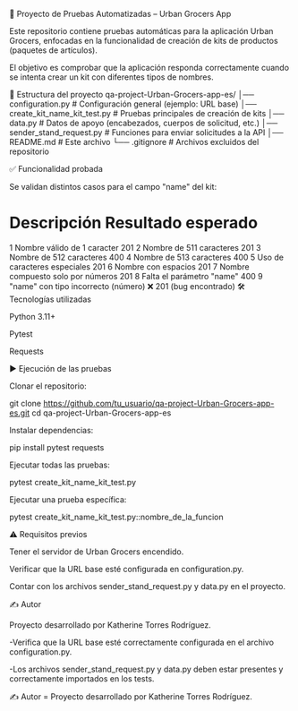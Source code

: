🧪 Proyecto de Pruebas Automatizadas – Urban Grocers App

Este repositorio contiene pruebas automáticas para la aplicación Urban Grocers, enfocadas en la funcionalidad de creación de kits de productos (paquetes de artículos).

El objetivo es comprobar que la aplicación responda correctamente cuando se intenta crear un kit con diferentes tipos de nombres.

📁 Estructura del proyecto
qa-project-Urban-Grocers-app-es/
│── configuration.py           # Configuración general (ejemplo: URL base)
│── create_kit_name_kit_test.py # Pruebas principales de creación de kits
│── data.py                     # Datos de apoyo (encabezados, cuerpos de solicitud, etc.)
│── sender_stand_request.py     # Funciones para enviar solicitudes a la API
│── README.md                   # Este archivo
└── .gitignore                  # Archivos excluidos del repositorio

✅ Funcionalidad probada

Se validan distintos casos para el campo "name" del kit:

#	Descripción	Resultado esperado
1	Nombre válido de 1 caracter	201
2	Nombre de 511 caracteres	201
3	Nombre de 512 caracteres	400
4	Nombre de 513 caracteres	400
5	Uso de caracteres especiales	201
6	Nombre con espacios	201
7	Nombre compuesto solo por números	201
8	Falta el parámetro "name"	400
9	"name" con tipo incorrecto (número)	❌ 201 (bug encontrado)
🛠️ Tecnologías utilizadas

Python 3.11+

Pytest

Requests

▶️ Ejecución de las pruebas

Clonar el repositorio:

git clone https://github.com/tu_usuario/qa-project-Urban-Grocers-app-es.git
cd qa-project-Urban-Grocers-app-es


Instalar dependencias:

pip install pytest requests


Ejecutar todas las pruebas:

pytest create_kit_name_kit_test.py


Ejecutar una prueba específica:

pytest create_kit_name_kit_test.py::nombre_de_la_funcion

⚠️ Requisitos previos

Tener el servidor de Urban Grocers encendido.

Verificar que la URL base esté configurada en configuration.py.

Contar con los archivos sender_stand_request.py y data.py en el proyecto.

✍️ Autor

Proyecto desarrollado por Katherine Torres Rodríguez.

-Verifica que la URL base esté correctamente configurada en el archivo configuration.py.

-Los archivos sender_stand_request.py y data.py deben estar presentes y correctamente importados en los tests.

✍️ Autor =
Proyecto desarrollado por Katherine Torres Rodríguez.
